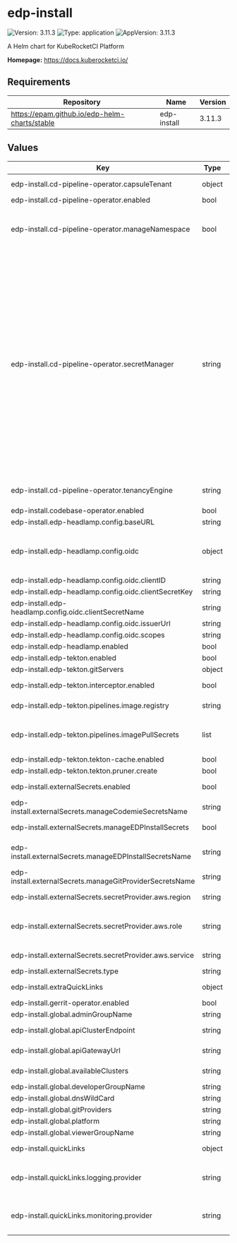 # edp-install

![Version: 3.11.3](https://img.shields.io/badge/Version-3.11.3-informational?style=flat-square) ![Type: application](https://img.shields.io/badge/Type-application-informational?style=flat-square) ![AppVersion: 3.11.3](https://img.shields.io/badge/AppVersion-3.11.3-informational?style=flat-square)

A Helm chart for KubeRocketCI Platform

**Homepage:** <https://docs.kuberocketci.io/>

## Requirements

| Repository | Name | Version |
|------------|------|---------|
| https://epam.github.io/edp-helm-charts/stable | edp-install | 3.11.3 |

## Values

| Key | Type | Default | Description |
|-----|------|---------|-------------|
| edp-install.cd-pipeline-operator.capsuleTenant | object | `{"create":false}` | Required tenancyEngine: capsule. Specify Capsule Tenant specification for Environments. |
| edp-install.cd-pipeline-operator.enabled | bool | `true` |  |
| edp-install.cd-pipeline-operator.manageNamespace | bool | `true` | should the operator manage(create/delete) namespaces for stages Refer to the guide for managing namespace (https://docs.kuberocketci.io/docs/operator-guide/auth/namespace-management) |
| edp-install.cd-pipeline-operator.secretManager | string | `"own"` | Flag indicating whether the operator should manage secrets for stages. This parameter controls the provisioning of the 'regcred' secret within deployed environments, facilitating access to private container registries. Set the parameter to "none" under the following conditions:   - If 'global.dockerRegistry.type=ecr' and IRSA is enabled, or   - If 'global.dockerRegistry.type=openshift'. For private registries, choose the most appropriate method to provide credentials to deployed environments. Refer to the guide for managing container registries (https://docs.kuberocketci.io/docs/user-guide/manage-container-registries). Possible values: own/eso/none.   - own: Copies the secret once from the parent namespace, without subsequent reconciliation. If updated in the parent namespace, manual updating in all created namespaces is required.   - eso: The secret will be managed by the External Secrets Operator (requires installation and configuration in the cluster: https://docs.kuberocketci.io/docs/operator-guide/secrets-management/install-external-secrets-operator).   - none: Disables secrets management logic. |
| edp-install.cd-pipeline-operator.tenancyEngine | string | `"none"` | Defines the type of the tenant engine that can be "none", "kiosk" or "capsule"; for Stages with external cluster tenancyEngine will be ignored. Default: none |
| edp-install.codebase-operator.enabled | bool | `true` |  |
| edp-install.edp-headlamp.config.baseURL | string | `""` | base url path at which headlamp should run |
| edp-install.edp-headlamp.config.oidc | object | `{"clientID":"shared","clientSecretKey":"clientSecret","clientSecretName":"keycloak-client-headlamp-secret","enabled":false,"issuerUrl":"","scopes":""}` | For detailed instructions, refer to: https://docs.kuberocketci.io/docs/operator-guide/auth/configure-keycloak-oidc-eks, https://docs.kuberocketci.io/docs/operator-guide/auth/ui-portal-oidc |
| edp-install.edp-headlamp.config.oidc.clientID | string | `"shared"` | OIDC client ID |
| edp-install.edp-headlamp.config.oidc.clientSecretKey | string | `"clientSecret"` | OIDC client secret key |
| edp-install.edp-headlamp.config.oidc.clientSecretName | string | `"keycloak-client-headlamp-secret"` | OIDC client secret name |
| edp-install.edp-headlamp.config.oidc.issuerUrl | string | `""` | Azure Entra: https://sts.windows.net/<tenant-id>/ |
| edp-install.edp-headlamp.config.oidc.scopes | string | `""` | OIDC scopes to be used |
| edp-install.edp-headlamp.enabled | bool | `true` |  |
| edp-install.edp-tekton.enabled | bool | `true` |  |
| edp-install.edp-tekton.gitServers | object | `{}` |  |
| edp-install.edp-tekton.interceptor.enabled | bool | `true` | Deploy KubeRocketCI interceptor as a part of pipeline library when true. Default: true |
| edp-install.edp-tekton.pipelines.image.registry | string | `"docker.io"` | Registry for tekton pipelines images. Default: docker.io |
| edp-install.edp-tekton.pipelines.imagePullSecrets | list | `[]` | List of image pull secrets used by the Tekton ServiceAccount for pulling images from private registries. Example: imagePullSecrets:   - name: regcred |
| edp-install.edp-tekton.tekton-cache.enabled | bool | `true` |  |
| edp-install.edp-tekton.tekton.pruner.create | bool | `true` |  |
| edp-install.externalSecrets.enabled | bool | `false` | Configure External Secrets for KubeRocketCI platform. Deploy SecretStore. Default: false |
| edp-install.externalSecrets.manageCodemieSecretsName | string | `"/edp/codemie-secrets"` |  |
| edp-install.externalSecrets.manageEDPInstallSecrets | bool | `true` | Create necessary secrets for KubeRocketCI installation, using External Secret Operator |
| edp-install.externalSecrets.manageEDPInstallSecretsName | string | `"/edp/deploy-secrets"` | Value name in AWS ParameterStore or AWS SecretsManager. Used when manageEDPInstallSecrets is true |
| edp-install.externalSecrets.manageGitProviderSecretsName | string | `"/edp/git-provider-secrets"` |  |
| edp-install.externalSecrets.secretProvider.aws.region | string | `"eu-central-1"` | AWS Region where secrets are stored, e.g. eu-central-1 |
| edp-install.externalSecrets.secretProvider.aws.role | string | `"arn:aws:iam::012345678910:role/AWSIRSA_Shared_ExternalSecretOperatorAccess"` | IAM Role to be used for Accessing AWS either Parameter Store or Secret Manager. Format: arn:aws:iam::<AWS_ACCOUNT_ID>:role/<AWS_IAM_ROLE_NAME> |
| edp-install.externalSecrets.secretProvider.aws.service | string | `"ParameterStore"` | Use AWS as a Secret Provider. Can be ParameterStore or SecretsManager |
| edp-install.externalSecrets.type | string | `"aws"` | Defines provider type. One of `aws` or `generic`. |
| edp-install.extraQuickLinks | object | `{}` | Define extra Quick Links, more details: https://github.com/epam/edp-codebase-operator/ |
| edp-install.gerrit-operator.enabled | bool | `false` |  |
| edp-install.global.adminGroupName | string | `""` |  |
| edp-install.global.apiClusterEndpoint | string | `""` | API Сluster Endpoint configuration for static kubeconfig generation |
| edp-install.global.apiGatewayUrl | string | `""` | API Gateway URL configuration for Widget Functionality |
| edp-install.global.availableClusters | string | `""` | Define the list of available remote clusters to deploy applications. Example: "cluster1, cluster2, cluster3" |
| edp-install.global.developerGroupName | string | `""` |  |
| edp-install.global.dnsWildCard | string | `"example.com"` | a cluster DNS wildcard name |
| edp-install.global.gitProviders | string | `nil` | Can be gerrit, github or gitlab. By default: github |
| edp-install.global.platform | string | `"kubernetes"` | platform type that can be "kubernetes" or "openshift" |
| edp-install.global.viewerGroupName | string | `""` |  |
| edp-install.quickLinks | object | `` | Define platform Quick Links, more details: https://github.com/epam/edp-codebase-operator/ |
| edp-install.quickLinks.logging.provider | string | `""` | Define the provider name for correct URL generation. Available providers: "opensearch", "datadog". If the provider name is not specified, the base URL will be used. |
| edp-install.quickLinks.monitoring.provider | string | `""` | Define the provider name for correct URL generation. Available providers: "grafana", "datadog". If the provider name is not specified, the base URL will be used. |


